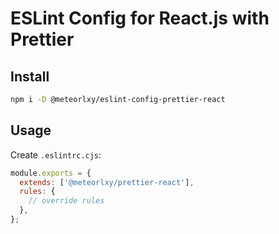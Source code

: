 # ESLint Config for React.js with Prettier

## Install

```sh
npm i -D @meteorlxy/eslint-config-prettier-react
```

## Usage

Create `.eslintrc.cjs`:

```cjs
module.exports = {
  extends: ['@meteorlxy/prettier-react'],
  rules: {
    // override rules
  },
};
```
